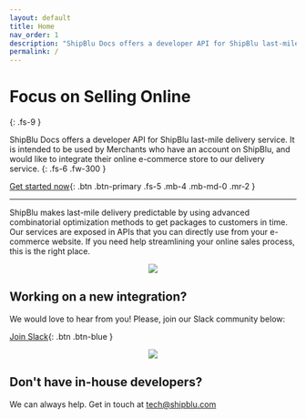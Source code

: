 ```yaml
---
layout: default
title: Home
nav_order: 1
description: "ShipBlu Docs offers a developer API for ShipBlu last-mile delivery service"
permalink: /
---
```


# Focus on Selling Online
{: .fs-9 }

ShipBlu Docs offers a developer API for ShipBlu last-mile delivery service.
It is intended to be used by Merchants who have an account on ShipBlu, 
and would like to integrate their online e-commerce store to our delivery service.
{: .fs-6 .fw-300 }

[Get started now](quick-start){: .btn .btn-primary .fs-5 .mb-4 .mb-md-0 .mr-2 }

---

ShipBlu makes last-mile delivery predictable by using advanced combinatorial optimization methods to get packages to customers in time.
Our services are exposed in APIs that you can directly use from your e-commerce website.
If you need help streamlining your online sales process, this is the right place.

<div style="text-align:center"><img src="/assets/img/shipblu-tech.png" /></div>

## Working on a new integration?

We would love to hear from you! Please, join our Slack community below:

[Join Slack](https://join.slack.com/t/shipbluengineering/shared_invite/zt-v059qoyd-khGLTue06nb8BVsBAYSGwg){: .btn .btn-blue }


<div style="text-align:center"><a href="https://join.slack.com/t/shipbluengineering/shared_invite/zt-v059qoyd-khGLTue06nb8BVsBAYSGwg"><img src="/assets/img/slack.png" /></a></div>


## Don't have in-house developers? 
We can always help. Get in touch at [tech@shipblu.com](tech@shipblu.com)
